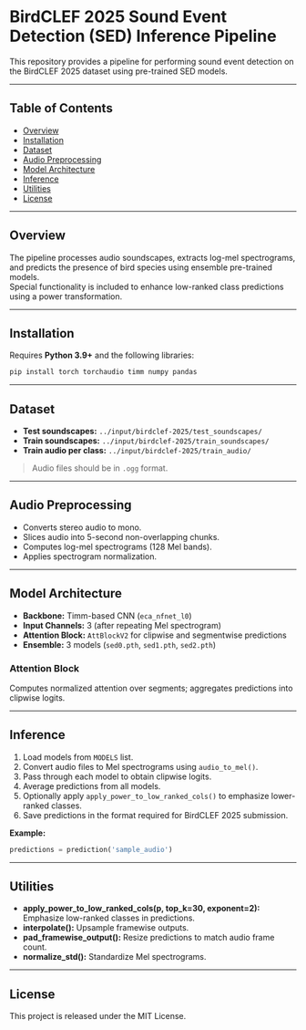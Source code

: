 # BirdCLEF 2025 Sound Event Detection (SED) Inference Pipeline

This repository provides a pipeline for performing sound event detection on the BirdCLEF 2025 dataset using pre-trained SED models.

---

## Table of Contents

- [Overview](#overview)
- [Installation](#installation)
- [Dataset](#dataset)
- [Audio Preprocessing](#audio-preprocessing)
- [Model Architecture](#model-architecture)
- [Inference](#inference)
- [Utilities](#utilities)
- [License](#license)

---

## Overview

The pipeline processes audio soundscapes, extracts log-mel spectrograms, and predicts the presence of bird species using ensemble pre-trained models.  
Special functionality is included to enhance low-ranked class predictions using a power transformation.

---

## Installation

Requires **Python 3.9+** and the following libraries:

```bash
pip install torch torchaudio timm numpy pandas
```

---

## Dataset

- **Test soundscapes:** `../input/birdclef-2025/test_soundscapes/`
- **Train soundscapes:** `../input/birdclef-2025/train_soundscapes/`
- **Train audio per class:** `../input/birdclef-2025/train_audio/`

> Audio files should be in `.ogg` format.

---

## Audio Preprocessing

- Converts stereo audio to mono.
- Slices audio into 5-second non-overlapping chunks.
- Computes log-mel spectrograms (128 Mel bands).
- Applies spectrogram normalization.

---

## Model Architecture

- **Backbone:** Timm-based CNN (`eca_nfnet_l0`)
- **Input Channels:** 3 (after repeating Mel spectrogram)
- **Attention Block:** `AttBlockV2` for clipwise and segmentwise predictions
- **Ensemble:** 3 models (`sed0.pth`, `sed1.pth`, `sed2.pth`)

### Attention Block

Computes normalized attention over segments; aggregates predictions into clipwise logits.

---

## Inference

1. Load models from `MODELS` list.
2. Convert audio files to Mel spectrograms using `audio_to_mel()`.
3. Pass through each model to obtain clipwise logits.
4. Average predictions from all models.
5. Optionally apply `apply_power_to_low_ranked_cols()` to emphasize lower-ranked classes.
6. Save predictions in the format required for BirdCLEF 2025 submission.

**Example:**
```python
predictions = prediction('sample_audio')
```

---

## Utilities

- **apply_power_to_low_ranked_cols(p, top_k=30, exponent=2):** Emphasize low-ranked classes in predictions.
- **interpolate():** Upsample framewise outputs.
- **pad_framewise_output():** Resize predictions to match audio frame count.
- **normalize_std():** Standardize Mel spectrograms.

---

## License

This project is released under the MIT License.

